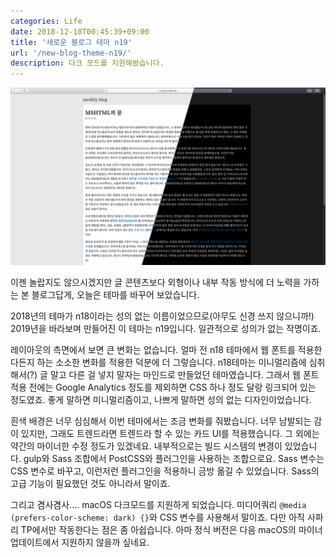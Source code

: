 ```yaml
---
categories: Life
date: 2018-12-18T00:45:39+09:00
title: '새로운 블로그 테마 n19'
url: '/new-blog-theme-n19/'
description: 다크 모드를 지원해봤습니다.
---
```


![n19 테마](01.jpg)

이젠 놀랍지도 않으시겠지만 글 콘텐츠보다 외형이나 내부 작동 방식에 더 노력을 가하는 본 블로그답게, 오늘은 테마를 바꾸어 보았습니다.

2018년의 테마가 n18이라는 성의 없는 이름이었으므로(아무도 신경 쓰지 않으니까!) 2019년을 바라보며 만들어진 이 테마는 n19입니다. 일관적으로 성의가 없는 작명이죠.

레이아웃의 측면에서 보면 큰 변화는 없습니다. 얼마 전 n18 테마에서 웹 폰트를 적용한다든지 하는 소소한 변화를 적용한 덕분에 더 그렇습니다. n18테마는 미니멀리즘에 심취해서(?) 글 말고 다른 걸 넣지 말자는 마인드로 만들었던 테마였습니다. 그래서 웹 폰트 적용 전에는 Google Analytics 정도를 제외하면 CSS 하나 정도 달랑 링크되어 있는 정도였죠. 좋게 말하면 미니멀리즘이고, 나쁘게 말하면 성의 없는 디자인이었습니다.

흰색 배경은 너무 심심해서 이번 테마에서는 조금 변화를 줘봤습니다. 너무 남발되는 감이 있지만, 그래도 트렌드라면 트렌드라 할 수 있는 카드 UI를 적용했습니다. 그 외에는 약간의 마이너한 수정 정도가 있겠네요. 내부적으로는 빌드 시스템의 변경이 있었습니다. gulp와 Sass 조합에서 PostCSS와 플러그인을 사용하는 조합으로요. Sass 변수는 CSS 변수로 바꾸고, 이런저런 플러그인을 적용하니 금방 옮길 수 있었습니다. Sass의 고급 기능이 필요했던 것도 아니라서 말이죠.

그리고 겸사겸사.... macOS 다크모드를 지원하게 되었습니다. 미디어쿼리 `@media (prefers-color-scheme: dark) {}`와 CSS 변수를 사용해서 말이죠. 다만 아직 사파리 TP에서만 작동한다는 점은 좀 아쉽습니다. 아마 정식 버전은 다음 macOS의 마이너 업데이트에서 지원하지 않을까 싶네요.
